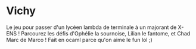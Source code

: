 # Vichy

Le jeu pour passer d'un lycéen lambda de terminale à un majorant de X-ENS  !
Parcourez les défis d'Ophélie la sournoise, Lilian le fantome, et Chad Marc de Marco !
Fait en ocaml parce qu'on aime le fun lol ;)
